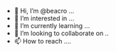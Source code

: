 - 👋 Hi, I’m @beacro ...
- 👀 I’m interested in ...
- 🌱 I’m currently learning ...
- 💞️ I’m looking to collaborate on ..
- 📫 How to reach ....

<!---
beacro/beacro is a ✨ special ✨ repository because its `README.md` (this file) appears on your GitHub profile.
You can click the Preview link to take a look at your changes.
--->
